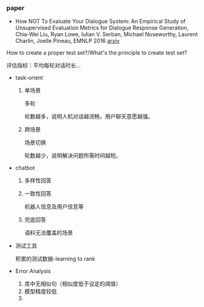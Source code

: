 ### paper

+ How NOT To Evaluate Your Dialogue System: An Empirical Study of Unsupervised Evaluation Metrics for Dialogue Response Generation, Chia-Wei Liu, Ryan Lowe, Iulian V. Serban, Michael Noseworthy, Laurent Charlin, Joelle Pineau, EMNLP 2016 [arxiv](https://arxiv.org/abs/1603.08023) 



How to create a proper test set?/What's the principle to create test set?

评估指标：平均每轮对话时长...

+ task-orient

  1. 单场景

     多轮

     轮数越多，说明人机对话越流畅，用户聊天意愿越强。

  2. 跨场景

     场景切换

     轮数越少，说明解决问题所需时间越短。

+ chatbot

  1. 多样性回答

  2. 一致性回答

     机器人信息及用户信息等

  3. 兜底回答

     语料无法覆盖的场景


+ 测试工具

  积累的测试数据-learning to rank

+ Error Analysis

  1. 库中无相似句（相似度低于设定的阈值）
  2. 模型精度较低
  3. 